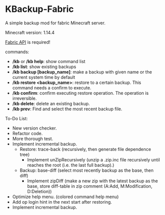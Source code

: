 # KBackup-Fabric

A simple backup mod for fabric Minecraft server.

Minecraft version: 1.14.4

[Fabric API](https://minecraft.curseforge.com/projects/fabric/files) is required!

commands:

- **/kb**  or **/kb help**: show command list
- **/kb list**: show existing backups
- **/kb backup \[backup_name\]**: make a backup with given name or the current system time by default
- **/kb restore \<backup_name\>**: restore to a certain backup. This command needs a confirm to execute.
- **/kb confirm**: confirm executing restore operation. The operation is irreversible.
- **/kb delete**: delete an existing backup.
- **/kb prev**: Find and select the most recent backup file.


To-Do List:

- New version checker.
- Refactor code.
- More thorough test.
- Implement incremental backup.
    + Restore: trace-back (recursively, then generate file dependence tree)
        - Implement unZipRecursively (unzip a .zip.inc file recursively until reaches the root (i.e. the last full backup).)
    + Backup: base-diff (select most recently backup as the base, then diff)
        - Implement zipDiff (make a new zip with the latest backup as the base, store diff-table in zip comment (A:Add, M:Modification, D:Deletion))
- Optimize help menu. (colored command help menu)
- Add op login hint in the next start after restoring.
- Implement incremental backup.
